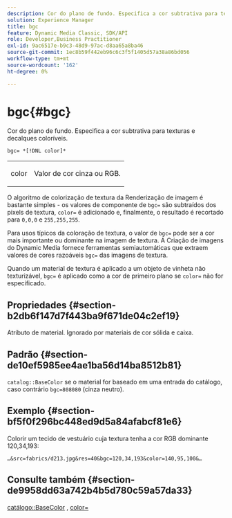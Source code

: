 ```yaml
---
description: Cor do plano de fundo. Especifica a cor subtrativa para texturas e decalques coloríveis.
solution: Experience Manager
title: bgc
feature: Dynamic Media Classic, SDK/API
role: Developer,Business Practitioner
exl-id: 9ac6517e-b9c3-48d9-97ac-d8aa65a8ba46
source-git-commit: 1ec8b59f442eb96c6c3f5f1405d57a38a86bd056
workflow-type: tm+mt
source-wordcount: '162'
ht-degree: 0%

---
```


# bgc{#bgc}

Cor do plano de fundo. Especifica a cor subtrativa para texturas e decalques coloríveis.

`bgc= *[!DNL color]*`

<table id="simpletable_131302355CAB4900A7B45FED903A1AAD" class="- topic/simpletable "> 
 <tr class="- topic/strow strow"> 
  <td class="- topic/stentry stentry"> <p><span class="+ topic/keyword sw-d/varname varname"> color</span> </p> </td> 
  <td class="- topic/stentry stentry"> <p>Valor de cor cinza ou RGB. </p></td> 
 </tr> 
</table>

O algoritmo de colorização de textura da Renderização de imagem é bastante simples - os valores de componente de `bgc=` são subtraídos dos pixels de textura, `color=` é adicionado e, finalmente, o resultado é recortado para `0,0,0` e `255,255,255`.

Para usos típicos da coloração de textura, o valor de `bgc=` pode ser a cor mais importante ou dominante na imagem de textura. A Criação de imagens do Dynamic Media fornece ferramentas semiautomáticas que extraem valores de cores razoáveis `bgc=` das imagens de textura.

Quando um material de textura é aplicado a um objeto de vinheta não texturizável, `bgc=` é aplicado como a cor de primeiro plano se `color=` não for especificado.

## Propriedades {#section-b2db6f147d7f443ba9f671de04c2ef19}

Atributo de material. Ignorado por materiais de cor sólida e caixa.

## Padrão {#section-de10ef5985ee4ae1ba56d14ba8512b81}

`catalog::BaseColor` se o material for baseado em uma entrada do catálogo, caso contrário  `bgc=808080` (cinza neutro).

## Exemplo {#section-bf5f0f296bc448ed9d5a84afabcf81e6}

Colorir um tecido de vestuário cuja textura tenha a cor RGB dominante 120,34,193:

`…&src=fabrics/d213.jpg&res=40&bgc=120,34,193&color=140,95,100&…`

## Consulte também {#section-de9958dd63a742b4b5d780c59a57da33}

[catálogo::BaseColor](../../../../../ir-api/material-cat/image-rendering-api-ref/c-ir-material-catalog/c-ir-material-data-reference/r-ir-basecolor.md#reference-5f02371b1d8e444ab12d2614d9792de8) ,  [color=](../../../../../ir-api/http-protocol/image-rendering-api-ref/c-ir-http-protocol-ref/c-ir-http-protocol-command-reference/r-ir-http-color.md#reference-ea3cba9edfe94dbab86d8f123a9ed0aa)
